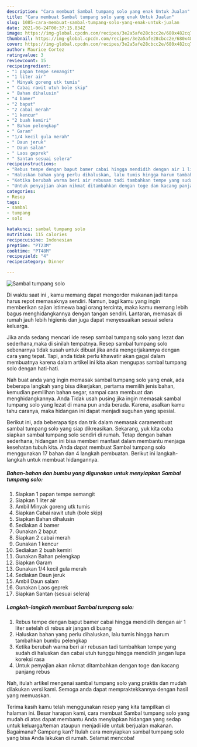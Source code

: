 ```yaml
---
description: "Cara membuat Sambal tumpang solo yang enak Untuk Jualan"
title: "Cara membuat Sambal tumpang solo yang enak Untuk Jualan"
slug: 1085-cara-membuat-sambal-tumpang-solo-yang-enak-untuk-jualan
date: 2021-06-24T00:37:15.834Z
image: https://img-global.cpcdn.com/recipes/3e2a5afe28cbcc2e/680x482cq70/sambal-tumpang-solo-foto-resep-utama.jpg
thumbnail: https://img-global.cpcdn.com/recipes/3e2a5afe28cbcc2e/680x482cq70/sambal-tumpang-solo-foto-resep-utama.jpg
cover: https://img-global.cpcdn.com/recipes/3e2a5afe28cbcc2e/680x482cq70/sambal-tumpang-solo-foto-resep-utama.jpg
author: Maurice Cortez
ratingvalue: 3
reviewcount: 15
recipeingredient:
- "1 papan tempe semangit"
- "1 liter air"
- " Minyak goreng utk tumis"
- " Cabai rawit utuh bole skip"
- " Bahan dihalusin"
- "4 bamer"
- "2 baput"
- "2 cabai merah"
- "1 kencur"
- "2 buah kemiri"
- " Bahan pelengkap"
- " Garam"
- "1/4 kecil gula merah"
- " Daun jeruk"
- " Daun salam"
- " Laos geprek"
- " Santan sesuai selera"
recipeinstructions:
- "Rebus tempe dengan baput bamer cabai hingga mendidih dengan air 1 liter setelah di rebus air jangan di buang"
- "Haluskan bahan yang perlu dihaluskan, lalu tumis hingga harum tambahkan bumbu pelengkap"
- "Ketika berubah warna beri air rebusan tadi tambahkan tempe yang sudah di haluskan dan cabai utuh tunggu hingga mendidih jangan lupa koreksi rasa"
- "Untuk penyajian akan nikmat ditambahkan dengan toge dan kacang panjang rebus"
categories:
- Resep
tags:
- sambal
- tumpang
- solo

katakunci: sambal tumpang solo 
nutrition: 115 calories
recipecuisine: Indonesian
preptime: "PT23M"
cooktime: "PT48M"
recipeyield: "4"
recipecategory: Dinner

---
```



![Sambal tumpang solo](https://img-global.cpcdn.com/recipes/3e2a5afe28cbcc2e/680x482cq70/sambal-tumpang-solo-foto-resep-utama.jpg)

Di waktu  saat ini , kamu memang dapat mengorder makanan jadi tanpa harus repot memasaknya sendiri. Namun, bagi kamu yang ingin memberikan sajian istimewa bagi orang tercinta, maka kamu memang lebih bagus menghidangkannya dengan tangan sendiri. Lantaran, memasak di rumah jauh lebih higienis dan juga dapat menyesuaikan sesuai selera keluarga.

Jika anda sedang mencari ide resep sambal tumpang solo yang lezat dan sederhana,maka di sinilah tempatnya. Resep sambal tumpang solo  sebenarnya tidak susah untuk dibuat jika anda mengerjakannya dengan cara yang tepat. Tapi, anda tidak perlu khawatir akan gagal dalam membuatnya 
karena dalam artikel ini kita akan mengupas sambal tumpang solo dengan hati-hati.  



Nah buat anda yang ingin memasak sambal tumpang solo yang enak, ada beberapa langkah yang bisa dikerjakan, pertama memilih jenis bahan, kemudian pemilihan bahan segar, sampai cara membuat dan menghidangkannya. Anda Tidak usah pusing jika ingin memasak sambal tumpang solo yang lezat di mana pun anda berada. Karena, asalkan kamu  tahu caranya, maka hidangan ini dapat menjadi suguhan yang spesial.

Berikut ini, ada beberapa tips dan trik dalam memasak caramembuat sambal tumpang solo yang siap dikreasikan. Sekarang, yuk kita coba siapkan sambal tumpang solo sendiri di rumah. Tetap dengan bahan sederhana, hidangan ini bisa memberi manfaat dalam membantu menjaga kesehatan tubuh kita. Anda dapat membuat Sambal tumpang solo menggunakan 17 bahan dan 4 langkah pembuatan. Berikut ini langkah-langkah untuk membuat hidangannya.

<!--inarticleads1-->

##### Bahan-bahan dan bumbu yang digunakan untuk menyiapkan Sambal tumpang solo:

1. Siapkan 1 papan tempe semangit
1. Siapkan 1 liter air
1. Ambil  Minyak goreng utk tumis
1. Siapkan  Cabai rawit utuh (bole skip)
1. Siapkan  Bahan dihalusin
1. Sediakan 4 bamer
1. Gunakan 2 baput
1. Siapkan 2 cabai merah
1. Gunakan 1 kencur
1. Sediakan 2 buah kemiri
1. Gunakan  Bahan pelengkap
1. Siapkan  Garam
1. Gunakan 1/4 kecil gula merah
1. Sediakan  Daun jeruk
1. Ambil  Daun salam
1. Gunakan  Laos geprek
1. Siapkan  Santan (sesuai selera)




<!--inarticleads2-->

##### Langkah-langkah membuat Sambal tumpang solo:

1. Rebus tempe dengan baput bamer cabai hingga mendidih dengan air 1 liter setelah di rebus air jangan di buang
1. Haluskan bahan yang perlu dihaluskan, lalu tumis hingga harum tambahkan bumbu pelengkap
1. Ketika berubah warna beri air rebusan tadi tambahkan tempe yang sudah di haluskan dan cabai utuh tunggu hingga mendidih jangan lupa koreksi rasa
1. Untuk penyajian akan nikmat ditambahkan dengan toge dan kacang panjang rebus




Nah, itulah artikel mengenai  sambal tumpang solo  yang praktis dan mudah dilakukan versi kami. Semoga anda dapat mempraktekkannya dengan hasil yang memuaskan. 

Terima kasih kamu telah menggunakan resep yang kita tampilkan di halaman ini. Besar harapan kami, cara membuat  Sambal tumpang solo yang mudah di atas dapat membantu Anda menyiapkan hidangan yang sedap untuk keluarga/teman ataupun menjadi ide untuk berjualan makanan. Bagaimana? Gampang kan? Itulah cara menyiapkan sambal tumpang solo yang bisa Anda lakukan di rumah. Selamat mencoba!

